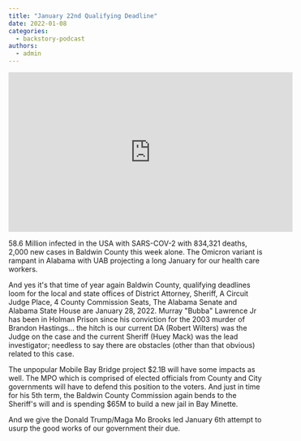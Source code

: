```yaml
---
title: "January 22nd Qualifying Deadline"
date: 2022-01-08
categories: 
  - backstory-podcast
authors: 
  - admin
---
```


<iframe width="560" height="315" src="https://www.youtube.com/embed/-1maB8qyziM" frameborder="0" allowfullscreen></iframe>

58.6 Million infected in the USA with SARS-COV-2 with 834,321 deaths, 2,000 new cases in Baldwin County this week alone. The Omicron variant is rampant in Alabama with UAB projecting a long January for our health care workers.

And yes it's that time of year again Baldwin County, qualifying deadlines loom for the local and state offices of District Attorney, Sheriff, A Circuit Judge Place, 4 County Commission Seats, The Alabama Senate and Alabama State House are January 28, 2022. Murray "Bubba" Lawrence Jr has been in Holman Prison since his conviction for the 2003 murder of Brandon Hastings... the hitch is our current DA (Robert Wilters) was the Judge on the case and the current Sheriff (Huey Mack) was the lead investigator; needless to say there are obstacles (other than that obvious) related to this case.

The unpopular Mobile Bay Bridge project $2.1B will have some impacts as well. The MPO which is comprised of elected officials from County and City governments will have to defend this position to the voters. And just in time for his 5th term, the Baldwin County Commission again bends to the Sheriff's will and is spending $65M to build a new jail in Bay Minette.

And we give the Donald Trump/Maga Mo Brooks led January 6th attempt to usurp the good works of our government their due.
